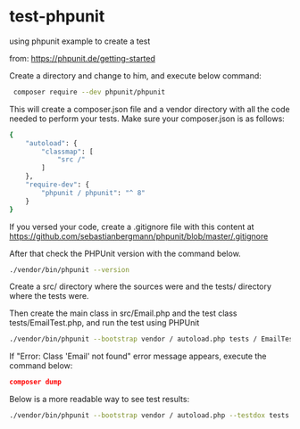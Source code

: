 # test-phpunit

using phpunit example to create a test

from: https://phpunit.de/getting-started

Create a directory and change to him, and execute below command:

```bash
 composer require --dev phpunit/phpunit
```

This will create a composer.json file and a vendor directory with all the code needed to perform your tests. Make sure your composer.json is as follows:

```bash
{
    "autoload": {
        "classmap": [
            "src /"
        ]
    },
    "require-dev": {
        "phpunit / phpunit": "^ 8"
    }
}
```

If you versed your code, create a .gitignore file with this content at https://github.com/sebastianbergmann/phpunit/blob/master/.gitignore

After that check the PHPUnit version with the command below.

```bash
./vendor/bin/phpunit --version
```

Create a src/ directory where the sources were and the tests/ directory where the tests were.

Then create the main class in src/Email.php and the test class tests/EmailTest.php, and run the test using PHPUnit

```bash
./vendor/bin/phpunit --bootstrap vendor / autoload.php tests / EmailTest
```

If "Error: Class 'Email' not found" error message appears, execute the command below:

```json
composer dump 
```

Below is a more readable way to see test results:

```bash
./vendor/bin/phpunit --bootstrap vendor / autoload.php --testdox tests
```
